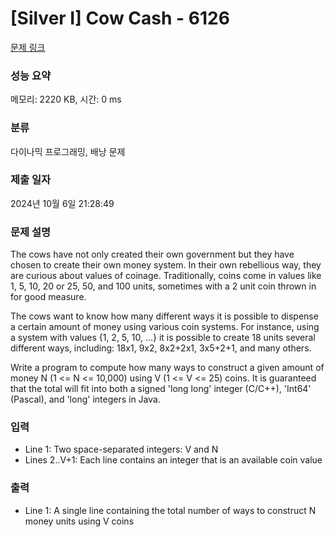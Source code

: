 # [Silver I] Cow Cash - 6126 

[문제 링크](https://www.acmicpc.net/problem/6126) 

### 성능 요약

메모리: 2220 KB, 시간: 0 ms

### 분류

다이나믹 프로그래밍, 배낭 문제

### 제출 일자

2024년 10월 6일 21:28:49

### 문제 설명

<p>The cows have not only created their own government but they have chosen to create their own money system. In their own rebellious way, they are curious about values of coinage. Traditionally, coins come in values like 1, 5, 10, 20 or 25, 50, and 100 units, sometimes with a 2 unit coin thrown in for good measure.</p>

<p>The cows want to know how many different ways it is possible to dispense a certain amount of money using various coin systems.  For instance, using a system with values {1, 2, 5, 10, ...} it is possible to create 18 units several different ways, including: 18x1, 9x2, 8x2+2x1, 3x5+2+1, and many others.</p>

<p>Write a program to compute how many ways to construct a given amount of money N (1 <= N <= 10,000) using V (1 <= V <= 25) coins. It is guaranteed that the total will fit into both a signed 'long long' integer (C/C++), 'Int64' (Pascal), and 'long' integers in Java.</p>

### 입력 

 <ul>
	<li>Line 1: Two space-separated integers: V and N</li>
	<li>Lines 2..V+1: Each line contains an integer that is an available coin value</li>
</ul>

### 출력 

 <ul>
	<li>Line 1: A single line containing the total number of ways to construct N money units using V coins</li>
</ul>

